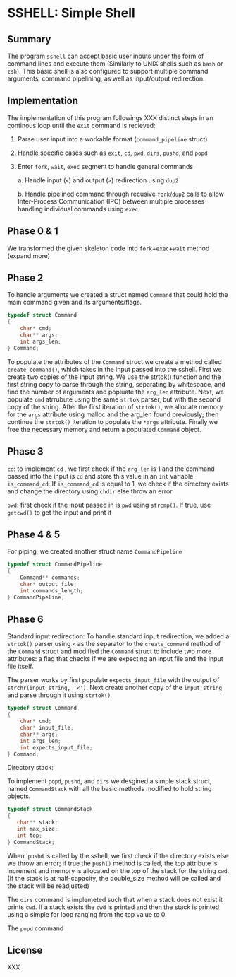 # SSHELL: Simple Shell

## Summary

The program `sshell` can accept basic user inputs under the form of command lines and execute them (Similarly to UNIX shells such as `bash` or `zsh`). This basic shell is also configured to support multiple command arguments, command pipelining, as well as input/output redirection.

## Implementation

The implementation of this program followings XXX distinct steps in an continous loop until the `exit` command is recieved:

1. Parse user input into a workable format (`command_pipeline` struct)
2. Handle specific cases such as `exit`, `cd`, `pwd`, `dirs`, `pushd`, and `popd`
3. Enter `fork`, `wait`, `exec` segment to handle general commands

    a. Handle input (`<`) and output (`>`) redirection using `dup2`

    b. Handle pipelined command through recusive `fork`/`dup2` calls to allow Inter-Process Communication (IPC) between multiple processes handling individual commands using `exec`



## Phase 0 & 1

We transformed the given skeleton code into `fork`+`exec`+`wait` method (expand more)


## Phase 2

To handle arguments we created a struct named `Command` that could hold the main command given and its arguments/flags.

```c
typedef struct Command
{
    char* cmd;
    char** args;
    int args_len;
} Command;

```

To populate the attributes of the `Command` struct we create a method called `create_command()`, which takes in the input passed into the sshell. First we create two copies of the input string. We use the strtok() function and the first string copy to parse through the string, separating by whitespace, and find the number of arguments and popluate the `arg_len` attribute. Next, we populate `cmd` atrrubute using the same `strtok` parser, but with the second copy of the string. After the first iteration of `strtok()`, we allocate memory for the `args` attribute using malloc and the arg_len found previously; then continue the `strtok()` iteration to populate the `*args` attribute. Finally we free the necessary memory and return a populated `Command` object.  

## Phase 3

`cd`:
to implement `cd` , we first check if the `arg_len` is 1 and the command passed into the input is `cd` and store this value in an `int` variable `is_command_cd`. If `is_command_cd` is equal to 1, we check if the directory exists and change the directory using `chdir` else throw an error

`pwd`:
first check if the input passed in is `pwd` using `strcmp()`. If true, use `getcwd()` to get the input and print it

## Phase 4 & 5
For piping, we created another struct name `CommandPipeline` 

```c
typedef struct CommandPipeline
{
    Command** commands;
    char* output_file;
    int commands_length;
} CommandPipeline;
```

## Phase 6
Standard input redirection:
To handle standard input redirection, we added a `strtok()` parser using `<` as the separator to the `create_command` method of the `Command` struct and modified the `Command` struct to include two more attributes: a flag that checks if we are expecting an input file and the input file itself. 

The parser works by first populate `expects_input_file` with the output of `strchr(input_string, '<')`. Next create another copy of the `input_string` and parse through it using `strtok()`

```c
typedef struct Command
{
    char* cmd;
    char* input_file;
    char** args;
    int args_len;
    int expects_input_file;
} Command;
```

Directory stack:

To implement `popd`, `pushd`, and `dirs` we desgined a simple stack struct, named `CommandStack` with all the basic methods modified to hold string objects. 

```c
typedef struct CommandStack
{
   char** stack;
   int max_size;
   int top;
} CommandStack;
```

When '`pushd` is called by the sshell, we first check if the directory exists else we throw an error; if true the `push()` method is called, the top attribute is increment and memory is allocated on the top of the stack for the string `cwd`. (If the stack is at half-capacity, the double_size method will be called and the stack will be readjusted)

The `dirs` command is implemeted such that when a stack does not exist it prints `cwd`. If a stack exists the `cwd` is printed and then the stack is printed using a simple for loop ranging from the top value to 0.

The `popd` command 


## License





XXX
